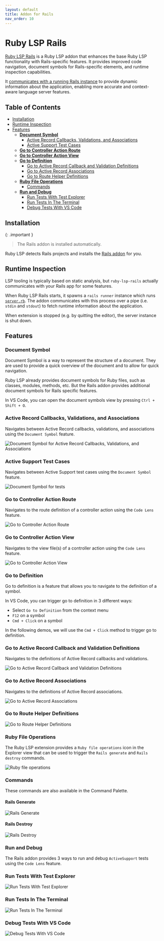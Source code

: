 ```yaml
---
layout: default
title: Addon for Rails
nav_order: 10
---
```


# Ruby LSP Rails

[Ruby LSP Rails](https://github.com/Shopify/ruby-lsp-rails) is a Ruby LSP addon that enhances the base Ruby LSP functionality
with Rails-specific features. It provides improved code navigation, document symbols for Rails-specific elements,
and runtime inspection capabilities.

It [communicates with a running Rails instance](#runtime-inspection) to provide dynamic information about the application,
enabling more accurate and context-aware language server features.

## Table of Contents

- [Installation](#installation)
- [Runtime Inspection](#runtime-inspection)
- [Features](#features)
    - [**Document Symbol**](#document-symbol)
        - [Active Record Callbacks, Validations, and Associations](#active-record-callbacks-validations-and-associations)
        - [Active Support Test Cases](#active-support-test-cases)
    - [**Go to Controller Action Route**](#go-to-controller-action-route)
    - [**Go to Controller Action View**](#go-to-controller-action-view)
    - [**Go to Definition**](#go-to-definition)
        - [Go to Active Record Callback and Validation Definitions](#go-to-active-record-callback-and-validation-definitions)
        - [Go to Active Record Associations](#go-to-active-record-associations)
        - [Go to Route Helper Definitions](#go-to-route-helper-definitions)
    - [**Ruby File Operations**](#ruby-file-operations)
        - [Commands](#commands)
    - [**Run and Debug**](#run-and-debug)
        - [Run Tests With Test Explorer](#run-tests-with-test-explorer)
        - [Run Tests In The Terminal](#run-tests-in-the-terminal)
        - [Debug Tests With VS Code](#debug-tests-with-vs-code)

## Installation

{: .important }
> The Rails addon is installed automatically.

Ruby LSP detects Rails projects and installs the [Rails addon](https://github.com/Shopify/ruby-lsp-rails) for you.

## Runtime Inspection

LSP tooling is typically based on static analysis, but `ruby-lsp-rails` actually communicates with your Rails app for
some features.

When Ruby LSP Rails starts, it spawns a `rails runner` instance which runs
[`server.rb`](https://github.com/Shopify/ruby-lsp-rails/blob/main/lib/ruby_lsp/ruby_lsp_rails/server.rb).
The addon communicates with this process over a pipe (i.e. `stdin` and `stdout`) to fetch runtime information about the application.

When extension is stopped (e.g. by quitting the editor), the server instance is shut down.

## Features

### **Document Symbol**

Document Symbol is a way to represent the structure of a document. They are used to provide a quick overview of the
document and to allow for quick navigation.

Ruby LSP already provides document symbols for Ruby files, such as classes, modules, methods, etc. But the Rails addon
provides additional document symbols for Rails specific features.

In VS Code, you can open the document symbols view by pressing `Ctrl + Shift + O`.

### Active Record Callbacks, Validations, and Associations

Navigates between Active Record callbacks, validations, and associations using the `Document Symbol` feature.

![Document Symbol for Active Record Callbacks, Validations, and Associations](images/ruby-lsp-rails-document-symbol-ar-model.gif)

### Active Support Test Cases

Navigates between Active Support test cases using the `Document Symbol` feature.

![Document Symbol for tests](images/ruby-lsp-rails-test-document-symbol.gif)

### **Go to Controller Action Route**

Navigates to the route definition of a controller action using the `Code Lens` feature.

![Go to Controller Action Route](images/ruby-lsp-rails-controller-action-to-route.gif)

### **Go to Controller Action View**

Navigates to the view file(s) of a controller action using the `Code Lens` feature.

![Go to Controller Action View](images/ruby-lsp-rails-controller-action-to-view.gif)

### **Go to Definition**

Go to definition is a feature that allows you to navigate to the definition of a symbol.

In VS Code, you can trigger go to definition in 3 different ways:

- Select `Go to Definition` from the context menu
- `F12` on a symbol
- `Cmd + Click` on a symbol

In the following demos, we will use the `Cmd + Click` method to trigger go to definition.

### Go to Active Record Callback and Validation Definitions

Navigates to the definitions of Active Record callbacks and validations.

![Go to Active Record Callback and Validation Definitions](images/ruby-lsp-rails-go-to-ar-dsl-definitions.gif)

### Go to Active Record Associations

Navigates to the definitions of Active Record associations.

![Go to Active Record Associations](images/ruby-lsp-rails-go-to-ar-associations.gif)

### Go to Route Helper Definitions

![Go to Route Helper Definitions](images/ruby-lsp-rails-go-to-route-definitions.gif)

### **Ruby File Operations**

The Ruby LSP extension provides a `Ruby file operations` icon in the Explorer view that can be used to trigger
the `Rails generate` and `Rails destroy` commands.

![Ruby file operations](images/ruby-lsp-rails-file-operations-icon.gif)

### Commands

These commands are also available in the Command Palette.

#### Rails Generate

![Rails Generate](images/ruby-lsp-rails-generate-command.gif)

#### Rails Destroy

![Rails Destroy](images/ruby-lsp-rails-destroy-command.gif)

### **Run and Debug**

The Rails addon provides 3 ways to run and debug `ActiveSupport` tests using the `Code Lens` feature.

### Run Tests With Test Explorer

![Run Tests With Test Explorer](images/ruby-lsp-rails-run.gif)

### Run Tests In The Terminal

![Run Tests In The Terminal](images/ruby-lsp-rails-run-in-terminal.gif)

### Debug Tests With VS Code

![Debug Tests With VS Code](images/ruby-lsp-rails-debug.gif)
